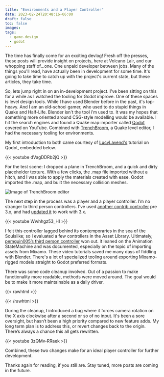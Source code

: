 ```yaml
---
title: "Environments and a Player Controller"
date: 2023-02-24T20:48:16-06:00
draft: false
toc: false
images:
tags:
  - game-design
  - godot
---
```


The time has finally come for an exciting devlog! Fresh off the presses, these posts will provide insight on projects, here at Volcano Lair, and our whopping staff of...one. One unpaid developer between jobs. Many of the things you'll read, have actually been in development for some time. It's going to take time to catch up with the project's current state, but these articles, they take time.

So, lets jump right in on an in-development project. I've been sitting on this for a while as I watched the tooling for Godot improve. One of these spaces is level design tools. While I have used Blender before in the past, it's top-heavy. And I am an old-school gamer, who used to do stupid things in Quake and Half-Life. Blender isn't the tool i'm used to. It was my hopes that something more oriented around CSG-style modelling would be available. I hit the search engines and found a Quake map importer called [Qodot](https://github.com/QodotPlugin/qodot-plugin) covered on YouTube. Combined with [TrenchBroom](https://trenchbroom.github.io/), a Quake level editor, I had the necessary tooling for environments.

My first introduction to both came courtesy of [LucyLavend's](https://lucylavend.com/) tutorial on Qodot, embedded below.

{{< youtube dVagDDRb2jQ >}}

For the test scene: I dropped a plane in TrenchBroom, and a quick and dirty placeholder texture. With a few clicks, the .map file imported without a hitch, and I was able to apply the materials created with ease. Qodot imported the .map, and built the necessary collision meshes.

![Image of TrenchBroom editor](/img/blog/environments-and-movement/trenchbroom_screen.jpg)

The next step in the process was a player and a player controller. I’m no stranger to third person controllers. I’ve used [another contrib controller](https://github.com/khairul169/3rdperson-godot) pre 3.x, and had [updated it](https://github.com/ghostfreeman/3rdperson-godot) to work with 3.x.

{{< youtube Wwhhgz53_HI >}}

I felt this controller lagged behind its contemporaries in the sea of the Soulslike; so I evaluated a few controllers in the Asset Library. Ultimately, [pemguin005’s third person controller](https://github.com/pemguin005/Third-Person-Controller---Godot-Souls-like) won out. It leaned on the Animation StateMachine and was documented, especially on the topic of importing assets from Mixamo. These video tutorials saved me many days of fiddling with Blender. There's a lot of specialized tooling around exporting Mixamo-rigged models straight to Godot preferred formats.

There was some code cleanup involved. Out of a passion to make functionality more readable, methods were moved around. The goal would be to make it more maintainable as a daily driver.

{{< rawhtml >}}
<script src="https://gist.github.com/ghostfreeman/af386533db9bdb8fb8e08c68a2b9d92a.js"></script>
{{< /rawhtml >}}

During the cleanup, I introduced a bug where it forces camera rotation on the X axis clockwise after a second or so of no input. It's been a sore oversight, but hasn’t been a high priority compared to new feature adds. My long term plan is to address this, or revert changes back to the origin. There’s always a chance this all gets rewritten.

{{< youtube 3zQMv-RRaek >}}

Combined, these two changes make for an ideal player controller for further development.

Thanks again for reading, if you still are. Stay tuned, more posts are coming in the future.
